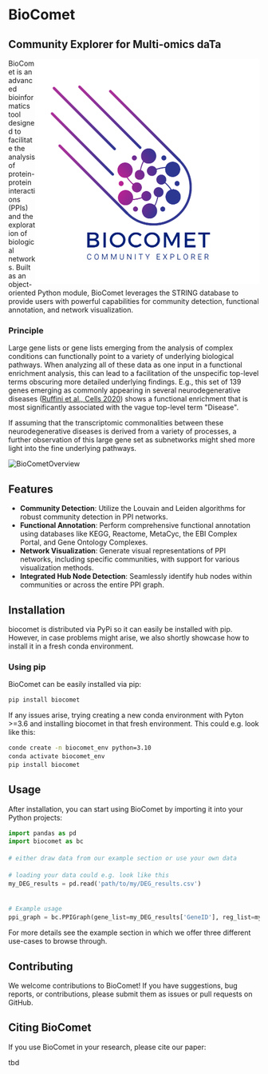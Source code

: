 # BioComet


## Community Explorer for Multi-omics daTa

<img align="right" width="450" height="450" src="https://github.com/NiRuff/GithubMedia/blob/main/BioCometLogo_cropped.png?raw=true">

BioComet is an advanced bioinformatics tool designed to facilitate the analysis of protein-protein interactions (PPIs) and the exploration of biological networks. Built as an object-oriented Python module, BioComet leverages the STRING database to provide users with powerful capabilities for community detection, functional annotation, and network visualization.

### Principle
Large gene lists or gene lists emerging from the analysis of complex conditions can functionally point to a variety of underlying biological pathways. 
When analyzing all of these data as one input in a functional enrichment analysis, this can lead to a facilitation of the unspecific top-level terms obscuring more detailed underlying findings.
E.g., this set of 139 genes emerging as commonly appearing in several neurodegenerative diseases 
([Ruffini et al., Cells 2020](https://doi.org/10.3390/cells9122642)) shows a functional enrichment that is most significantly associated with the vague top-level term "Disease".

If assuming that the transcriptomic commonalities between these neurodegenerative diseases is derived from a variety of processes, a further observation of this large gene set as subnetworks might shed more light into the fine underlying pathways.

![BioCometOverview](https://user-images.githubusercontent.com/50486014/238303370-5f6a0280-ef52-4dba-8f1a-7762256f83c6.png)

## Features

- **Community Detection**: Utilize the Louvain and Leiden algorithms for robust community detection in PPI networks.
- **Functional Annotation**: Perform comprehensive functional annotation using databases like KEGG, Reactome, MetaCyc, the EBI Complex Portal, and Gene Ontology Complexes.
- **Network Visualization**: Generate visual representations of PPI networks, including specific communities, with support for various visualization methods.
- **Integrated Hub Node Detection**: Seamlessly identify hub nodes within communities or across the entire PPI graph.

## Installation

biocomet is distributed via PyPi so it can easily be installed with pip. However, in case problems might arise, we also shortly showcase how to install it in a fresh conda environment.

### Using pip

BioComet can be easily installed via pip:

```bash
pip install biocomet
```

If any issues arise, trying creating a new conda environment with Pyton >=3.6 and installing biocomet in that fresh environment.
This could e.g. look like this:

```bash
conde create -n biocomet_env python=3.10
conda activate biocomet_env
pip install biocomet
```

## Usage

After installation, you can start using BioComet by importing it into your Python projects:

```python
import pandas as pd
import biocomet as bc

# either draw data from our example section or use your own data

# loading your data could e.g. look like this
my_DEG_results = pd.read('path/to/my/DEG_results.csv')


# Example usage
ppi_graph = bc.PPIGraph(gene_list=my_DEG_results['GeneID'], reg_list=my_DEG_results['logFC'])
```
For more details see the example section in which we offer three different use-cases to browse through.

## Contributing

We welcome contributions to BioComet! If you have suggestions, bug reports, or contributions, please submit them as issues or pull requests on GitHub.

## Citing BioComet

If you use BioComet in your research, please cite our paper: 

tbd

